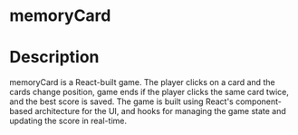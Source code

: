 # memoryCard

# Description
memoryCard is a React-built game. The player clicks on a card and the cards change position, game ends if the player clicks the same card twice, and the best score is saved. The game is built using React's component-based architecture for the UI, and hooks for managing the game state and updating the score in real-time.
